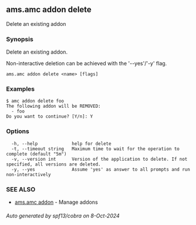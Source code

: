 ## ams.amc addon delete

Delete an existing addon

### Synopsis

Delete an existing addon.

Non-interactive deletion can be achieved with the '--yes'/'-y' flag.


```
ams.amc addon delete <name> [flags]
```

### Examples

```
$ amc addon delete foo
The following addon will be REMOVED:
  - foo
Do you want to continue? [Y/n]: Y

```

### Options

```
  -h, --help             help for delete
  -t, --timeout string   Maximum time to wait for the operation to complete (default "5m")
  -v, --version int      Version of the application to delete. If not specified, all versions are deleted.
  -y, --yes              Assume 'yes' as answer to all prompts and run non-interactively
```

### SEE ALSO

* [ams.amc addon](ams.amc_addon.md)	 - Manage addons

###### Auto generated by spf13/cobra on 8-Oct-2024
